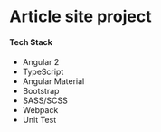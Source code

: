 # Article site project
<h4>Tech Stack</h4>
<ul>
<li>Angular 2</li>
<li>TypeScript</li>
<li>Angular Material</li>
<li>Bootstrap</li>
<li>SASS/SCSS</li>
<li>Webpack</li>
<li>Unit Test</li>
</ul>
